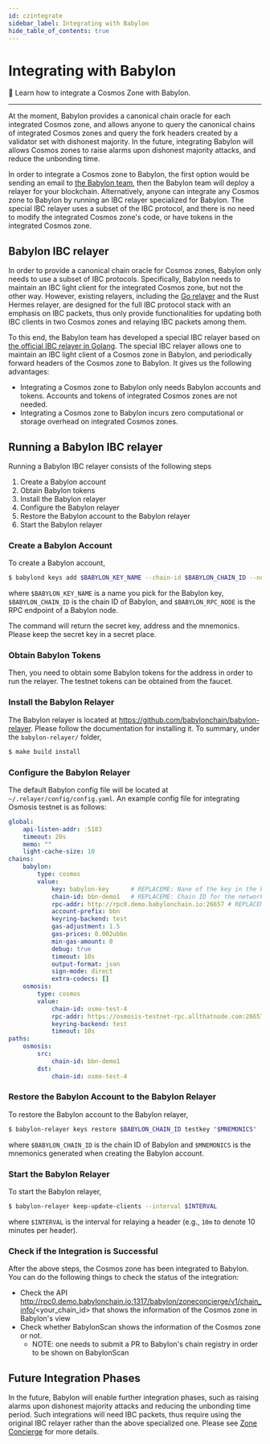 ```yaml
---
id: czintegrate
sidebar_label: Integrating with Babylon
hide_table_of_contents: true
---
```


# Integrating with Babylon

🔐 Learn how to integrate a Cosmos Zone with Babylon.

---

At the moment, Babylon provides a canonical chain oracle for each integrated Cosmos zone, and allows anyone to query the canonical chains of integrated Cosmos zones and query the fork headers created by a validator set with dishonest majority.
In the future, integrating Babylon will allows Cosmos zones to raise alarms upon dishonest majority attacks, and reduce the unbonding time.

In order to integrate a Cosmos zone to Babylon, the first option would be sending an email to [the Babylon team](mailto:admin@babylonchain.io), then the Babylon team will deploy a relayer for your blockchain.
Alternatively, anyone can integrate any Cosmos zone to Babylon by running an IBC relayer specialized for Babylon.
The special IBC relayer uses a subset of the IBC protocol, and there is no need to modify the integrated Cosmos zone's code, or have tokens in the integrated Cosmos zone.

## Babylon IBC relayer

In order to provide a canonical chain oracle for Cosmos zones, Babylon only needs to use a subset of IBC protocols.
Specifically, Babylon needs to maintain an IBC light client for the integrated Cosmos zone, but not the other way.
However, existing relayers, including the [Go relayer](https://github.com/cosmos/relayer) and the Rust Hermes relayer, are designed for the full IBC protocol stack with an emphasis on IBC packets, thus only provide functionalities for updating both IBC clients in two Cosmos zones and relaying IBC packets among them.

To this end, the Babylon team has developed a special IBC relayer based on [the official IBC relayer in Golang](https://github.com/cosmos/relayer).
The special IBC relayer allows one to maintain an IBC light client of a Cosmos zone in Babylon, and periodically forward headers of the Cosmos zone to Babylon.
It gives us the following advantages:

- Integrating a Cosmos zone to Babylon only needs Babylon accounts and tokens. Accounts and tokens of integrated Cosmos zones are not needed.
- Integrating a Cosmos zone to Babylon incurs zero computational or storage overhead on integrated Cosmos zones.

## Running a Babylon IBC relayer

Running a Babylon IBC relayer consists of the following steps

1. Create a Babylon account
2. Obtain Babylon tokens
3. Install the Babylon relayer
5. Configure the Babylon relayer
6. Restore the Babylon account to the Babylon relayer
7. Start the Babylon relayer

### Create a Babylon Account

To create a Babylon account, 

```bash
$ babylond keys add $BABYLON_KEY_NAME --chain-id $BABYLON_CHAIN_ID --node $BABYLON_RPC_NODE
```

where `$BABYLON_KEY_NAME` is a name you pick for the Babylon key, `$BABYLON_CHAIN_ID` is the chain ID of Babylon, and `$BABYLON_RPC_NODE` is the RPC endpoint of a Babylon node.

The command will return the secret key, address and the mnemonics.
Please keep the secret key in a secret place.

### Obtain Babylon Tokens

Then, you need to obtain some Babylon tokens for the address in order to run the relayer.
The testnet tokens can be obtained from the faucet.

### Install the Babylon Relayer

The Babylon relayer is located at https://github.com/babylonchain/babylon-relayer.
Please follow the documentation for installing it.
To summary, under the `babylon-relayer/` folder,

```bash
$ make build install
```

### Configure the Babylon Relayer

The default Babylon config file will be located at `~/.relayer/config/config.yaml`.
An example config file for integrating Osmosis testnet is as follows:
```yaml
global:
    api-listen-addr: :5183
    timeout: 20s
    memo: ""
    light-cache-size: 10
chains:
    babylon:
        type: cosmos
        value:
            key: babylon-key      # REPLACEME: Nane of the key in the keyring (same as the one added on the bootrapping script by `keys add`.
            chain-id: bbn-demo1   # REPLACEME: Chain ID for the network you're connecting to. NOTE: this chain-id should be the same as the directory that contains the test keyring, i.e. if bbn-demo1, then `relayer-home/keys/bbn-demo1` should contain the `keyring-test` directory with a key with the same name as the above attribute.
            rpc-addr: http://rpc0.demo.babylonchain.io:26657 # REPLACEME: Address to which an RPC connection can be made
            account-prefix: bbn
            keyring-backend: test
            gas-adjustment: 1.5
            gas-prices: 0.002ubbn
            min-gas-amount: 0
            debug: true
            timeout: 10s
            output-format: json
            sign-mode: direct
            extra-codecs: []
    osmosis:
        type: cosmos
        value:
            chain-id: osmo-test-4                                        # REPLACEME: Chain ID for the network you're connecting to.
            rpc-addr: https://osmosis-testnet-rpc.allthatnode.com:26657/ # REPLACEME: Address to which an RPC connection can be made
            keyring-backend: test
            timeout: 10s
paths:
    osmosis:
        src:
            chain-id: bbn-demo1
        dst:
            chain-id: osmo-test-4
```

### Restore the Babylon Account to the Babylon Relayer

To restore the Babylon account to the Babylon relayer,

```bash
$ babylon-relayer keys restore $BABYLON_CHAIN_ID testkey "$MNEMONICS"
```

where `$BABYLON_CHAIN_ID` is the chain ID of Babylon and `$MNEMONICS` is the mnemonics generated when creating the Babylon account.

### Start the Babylon Relayer

To start the Babylon relayer,

```bash
$ babylon-relayer keep-update-clients --interval $INTERVAL
```

where `$INTERVAL` is the interval for relaying a header (e.g., `10m` to denote 10 minutes per header).

### Check if the Integration is Successful

After the above steps, the Cosmos zone has been integrated to Babylon.
You can do the following things to check the status of the integration:
- Check the API http://rpc0.demo.babylonchain.io:1317/babylon/zoneconcierge/v1/chain_info/<your_chain_id> that shows the information of the Cosmos zone in Babylon's view
- Check whether BabylonScan shows the information of the Cosmos zone or not.
  - NOTE: one needs to submit a PR to Babylon's chain registry in order to be shown on BabylonScan

## Future Integration Phases

In the future, Babylon will enable further integration phases, such as raising alarms upon dishonest majority attacks and reducing the unbonding time period.
Such integrations will need IBC packets, thus require using the original IBC relayer rather than the above specialized one.
Please see [Zone Concierge](../modules/czconcierge.md) for more details.